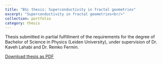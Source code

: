 ```yaml
---
title: "BSc thesis: Superconductivity in fractal geometries"
excerpt: "Superconductivity in fractal geometries<br/>"
collection: portfolio
category: thesis
---
```


Thesis submitted in partial fulfillment of the requirements for the degree of Bachelor of Science in Physics (Leiden University), under supervision of Dr. Kaveh Lahabi and Dr. Remko Fermin.

[Download thesis as PDF](/files/Thesis_Leiden.pdf)
